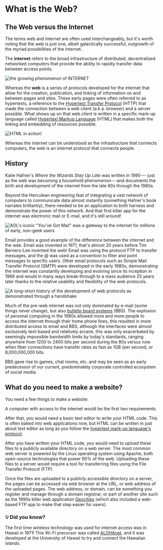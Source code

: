 # What is the Web?

## The Web versus the Internet
The terms web and internet are often used interchangeably, but it's worth noting that the web is just one, albeit galactically successful, outgrowth of the myriad possibilities of the internet. 

The **internet** refers to the broad infrastructure of distributed, decentralized networked computers that provide the ability to rapidly transfer data between access points. 

![the growing phenomenon of INTERNET](../images/what-is-the-web/internet-phenomenon.gif 'the growing phenomenon of INTERNET')

Whereas the **web** is a series of protocols developed for the internet that allow for the creation, publication, and linking of information on and between pages and sites. These early pages were often referred to as hypertexts, a reference to the [Hypertext Transfer Protocol](https://en.wikipedia.org/wiki/Hypertext_Transfer_Protocol) (HTTP) that made the connection between a web client (a.k.a. browser) and a server possible. What shows up on that web client is written in a specific mark-up language called [Hypertext Markup Language](https://en.wikipedia.org/wiki/HTML) (HTML) that makes both the linking and embedding of resources possible.

![HTML in action!](../images/what-is-the-web/html.gif 'HTML in action!')

Whereas the internet can be understood as the infrastructure that connects computers, the web is an internet protocol that connects people.

## History
Katie Hafner's *Where the Wizards Stay Up Late* was written in 1995--- just as the web was becoming a household phenomenon---and documents the birth and development of the internet from the late 60s through the 1980s.

Beyond the Herculean engineering feat of integrating a vast network of computers to communicate data almost instantly (something Hafner's book narrates brilliantly), there needed to be an application to both harness and demonstrate the power of this network. And that first killer app for the internet was electronic mail or E-mail, and it's still around!

![AOL's iconic "You've Got Mail" was a gateway to the internet for millions of early, non-geek users](../images/what-is-the-web/youve-got-mail.gif 'AOL\'s iconic "You\'ve Got Mail" was a gateway to the internet for millions of early, non-geek users')

Email provides a good example of the difference between the internet and the web. Email was invented in 1971, that's almost 20 years before Tim Berners-Lee invented the web! Email was using the protocol FTP to transfer messages, and the @ was used as a convention to filter and point messages to specific users. Other email protocols such as Simple Mail Transfer Protocol (SMTP) were developed in the early 1980s, demonstrating the internet was constantly developing and evolving since its inception in 1969 and would in many ways break-through to a mass audience 25 years later thanks to the relative usability and flexibility of the web protocols.

![A long-short history of the development of web protocols as demonstrated through a handshake](../images/what-is-the-web/handshake.gif 'A long-short history of the development of web protocols as demonstrated through a handshake')

Much of the pre-web internet was not only dominated by e-mail (some things never change), but also [bulletin board systems](https://en.wikipedia.org/wiki/Bulletin_board_system) (BBS). The explosion of personal computing in the 1980s allowed more and more people to access the internet through their home phone lines, this resulted in more distributed access to email and BBS, although the interfaces were almost exclusively text-based and relatively arcane, this was only exacerbated by seemingly impossible bandwidth limits by today's standards, ranging anywhere from 1200 to 2400 bits per second during the 80s versus now when fiber connections have transfer rates as fast as 1GB /per second, or 8,000,000,000 bits.

BBS gave rise to games, chat rooms, etc. and may be seen as an early predecessor of our current, predominately corporate controlled ecosystem of social media.


## What do you need to make a website?
You need a few things to make a website:

A computer with access to the internet would be the first two requirements.

After that, you would need a basic text editor to write your HTML code. This is often baked into web applications now, but HTML can be written in just about text editor as long as you follow the [hypertext mark-up language's protocol](https://www.w3schools.com/html/).

After you have written your HTML code, you would need to upload these files to a publicly available directory on a web server. The most common web server is powered by the Linux operating system using Apache, both open-source technologies that power 90% of the web. Uploading these files to a server would require a tool for transferring files using the File Transfer Protocol (FTP).

Once the files are uploaded to a publicly accessible directory on a server, the pages can be accessed via web browser at the URL, or web address of the uploaded pages. The web address, or domain, can be something you register and manage through a domain registrar, or part of another site such as the 1990s killer web application [Geocities](https://en.wikipedia.org/wiki/Yahoo!_GeoCities) (which also included a web-based FTP app to make that step easier for users).

### 💡 Did you know?
The first time wireless technology was used for internet access was in Hawaii in 1971! This Wi-Fi precursor was called [ALOHAnet](https://en.wikipedia.org/wiki/ALOHAnet), and it was developed at the University of Hawaii to try and connect the Hawaiian islands.